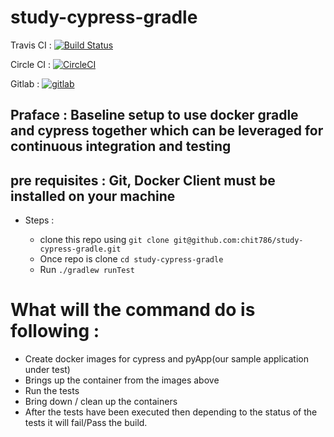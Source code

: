# study-cypress-gradle

Travis CI : [![Build Status](https://travis-ci.org/chit786/study-cypress-gradle.svg?branch=master)](https://travis-ci.org/chit786/study-cypress-gradle)


Circle CI : [![CircleCI](https://circleci.com/gh/chit786/study-cypress-gradle/tree/master.svg?style=svg)](https://circleci.com/gh/chit786/study-cypress-gradle/tree/master)

Gitlab : [![gitlab](https://img.shields.io/badge/gitlab-passing-brightgreen.svg?link=https://gitlab.com/chit786/study-cypress-gradle/-/jobs/90791559)](https://gitlab.com/chit786/study-cypress-gradle/-/jobs/90791559)

## Praface : Baseline setup to use docker gradle and cypress together which can be leveraged for continuous integration and testing

## pre requisites : Git, Docker Client must be installed on your machine

* Steps : 

  - clone this repo using `git clone git@github.com:chit786/study-cypress-gradle.git`
  - Once repo is clone `cd study-cypress-gradle`
  - Run `./gradlew runTest`
  
  
# What will the command do is following : 
- Create docker images for cypress and pyApp(our sample application under test) 
- Brings up the container from the images above 
- Run the tests 
- Bring down / clean up the containers
- After the tests have been executed then depending to the status of the tests it will fail/Pass the build.
